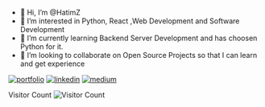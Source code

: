 - 👋 Hi, I’m @HatimZ
- 👀 I’m interested in Python, React ,Web Development and Software Development
- 🌱 I’m currently learning Backend Server Development and has choosen Python for it.
- 💞️ I’m looking to collaborate on Open Source Projects so that I can learn and get experience


[![portfolio](https://img.shields.io/badge/my_portfolio-000?style=for-the-badge&logo=ko-fi&logoColor=white)](https://hatimz.github.io/portfolio-website/)
[![linkedin](https://img.shields.io/badge/linkedin-0A66C2?style=for-the-badge&logo=linkedin&logoColor=white)](https://www.linkedin.com/in/hatim-zahid/)
[![medium](https://img.shields.io/badge/medium-1DA1F2?style=for-the-badge&logo=medium&logoColor=white)](https://medium.com/@hatim.zahid)


Visitor Count
 ![Visitor Count](https://profile-counter.glitch.me/HatimZ/count.svg)


<!---
HatimZ/HatimZ is a ✨ special ✨ repository because its `README.md` (this file) appears on your GitHub profile.
You can click the Preview link to take a look at your changes.
--->
